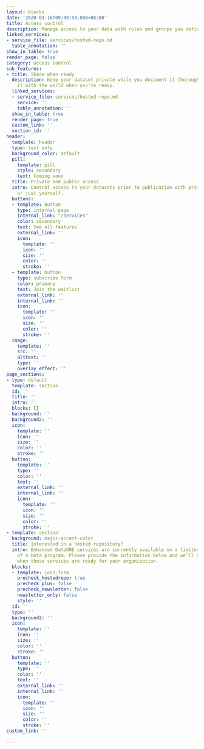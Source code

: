 ```yaml
---
layout: blocks
date: '2020-03-16T09:49:58.000+00:00'
title: Access control
description: Manage access to your data with rules and groups you define
linked_services:
- service_file: services/hosted-repo.md
  table_annotation: ''
show_in_table: true
render_page: false
category: access control
sub_features:
- title: Share when ready
  description: Keep your dataset private while you document it thoroughly, then share
    it with the world when you're ready.
  linked_services:
  - service_file: services/hosted-repo.md
    service: ''
    table_annotation: ''
  show_in_table: true
  render_page: true
  custom_link: ''
  section_id: ''
header:
  template: header
  type: text only
  background_color: default
  pill:
    template: pill
    style: secondary
    text: Coming soon
  title: Private and public access
  intro: Control access to your datasets prior to publication with private groups
    or just yourself.
  buttons:
  - template: button
    type: internal page
    internal_link: "/services"
    color: secondary
    text: See all features
    external_link: ''
    icon:
      template: ''
      icon: ''
      size: ''
      color: ''
      stroke: ''
  - template: button
    type: subscribe form
    color: primary
    text: Join the waitlist
    external_link: ''
    internal_link: ''
    icon:
      template: ''
      icon: ''
      size: ''
      color: ''
      stroke: ''
  image:
    template: ''
    src: ''
    alttext: ''
    type: ''
    overlay_effect: ''
page_sections:
- type: default
  template: section
  id: ''
  title: ''
  intro: ''
  blocks: []
  background: ''
  background2: ''
  icon:
    template: ''
    icon: ''
    size: ''
    color: ''
    stroke: ''
  button:
    template: ''
    type: ''
    color: ''
    text: ''
    external_link: ''
    internal_link: ''
    icon:
      template: ''
      icon: ''
      size: ''
      color: ''
      stroke: ''
- template: section
  background: major-accent-color
  title: Interested in a hosted repository?
  intro: Enhanced DataONE services are currently available on a limited basis as part
    of a beta program. Please provide the information below and we’ll get in touch
    when these services are ready for your organization.
  blocks:
  - template: join-form
    precheck_hostedrepo: true
    precheck_plus: false
    precheck_newsletter: false
    newsletter_only: false
    style: ''
  id: ''
  type: ''
  background2: ''
  icon:
    template: ''
    icon: ''
    size: ''
    color: ''
    stroke: ''
  button:
    template: ''
    type: ''
    color: ''
    text: ''
    external_link: ''
    internal_link: ''
    icon:
      template: ''
      icon: ''
      size: ''
      color: ''
      stroke: ''
custom_link: ''

---
```

